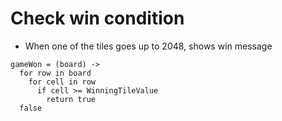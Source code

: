 # Check win condition

- When one of the tiles goes up to 2048, shows win message

```
gameWon = (board) ->
  for row in board
    for cell in row
      if cell >= WinningTileValue
        return true
  false
```
